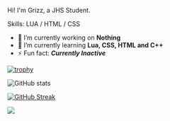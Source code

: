 Hi! I'm Grizz, a JHS Student.

Skills: LUA / HTML / CSS

- 🔭 I’m currently working on **Nothing** 
- 🌱 I’m currently learning **Lua, CSS, HTML and C++**  
- ⚡ Fun fact: ***Currently Inactive*** 

[![trophy](https://github-profile-trophy.vercel.app/?username=Grizzey&theme=dark_lover&no-frame=true)](https://github.com/ryo-ma/github-profile-trophy)

![GitHub stats](https://github-readme-stats.vercel.app/api?username=Grizzey&show_icons=true&hide_border=true&theme=dark)  

[![GitHub Streak](https://streak-stats.demolab.com?user=Grizzey&theme=dark&hide_border=true)](https://git.io/streak-stats)



![](https://hit.yhype.me/github/profile?user_id=73973192)

